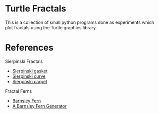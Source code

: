# Turtle Fractals

This is a collection of small python programs done as experiments which plot fractals using the Turtle graphics library.

# References
Sierpinski Fractals
- [Sierpinski gasket](https://en.wikipedia.org/wiki/Sierpi%C5%84ski_triangle)
- [Sierpinski curve](https://en.wikipedia.org/wiki/Sierpi%C5%84ski_curve)
- [Sierpinski carpet](https://en.wikipedia.org/wiki/Sierpi%C5%84ski_carpet)

Fractal Ferns
- [Barnsley Fern](https://en.wikipedia.org/wiki/Barnsley_fern)
- [A Barnsley Fern Generator](https://www.chradams.co.uk/fern/maker.html)
